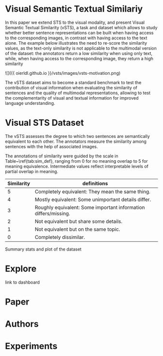 # Visual Semantic Textual Similariy

In this paper we extend STS to the visual modality, and present Visual
Semantic Textual Similarity (vSTS), a task and dataset which allows to
study whether better sentence representations can be built when having
access to the corresponding images, in contrast with having access to
the text alone. The example below illustrates the need to re-score the
similarity values, as the text-only similarity is not applicable to
the multimodal version of the dataset: the annotators return a low
similarity when using only text, while, when having access to the
corresponding image, they return a high similarity

![]({{ oierldl.github.io }}/vsts/images/vsts-motivation.png)


The vSTS dataset aims to become a standard benchmark to test the
contribution of visual information when evaluating the similarity of
sentences and the quality of multimodal representations, allowing to
test the complementarity of visual and textual information for
improved language understanding.


# Visual STS Dataset

The vSTS assesses the degree to which two sentences are semantically
equivalent to each other. The annotators measure the similarity among
sentences with the help of associated images.

The annotations of similarity were guided by the scale in
Table~\ref{tab:sim_def}, ranging from 0 for no meaning overlap to 5
for meaning equivalence. Intermediate values reflect interpretable
levels of partial overlap in meaning.


|Similarity | definitions|
|-----------|------------|
| 5 | Completely equivalent: They mean the same thing. |
| 4 | Mostly equivalent: Some unimportant details differ. |
| 3 | Roughly equivalent: Some important information differs/missing. |
| 2 | Not equivalent but share some details. |
| 1 | Not equivalent but on the same topic. |
| 0 | Completely dissimilar. |



Summary stats and plot of the dataset


# Explore 

link to dashboard

# Paper


# Authors


# Experiments
